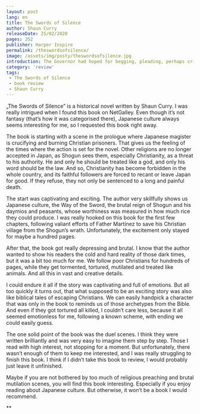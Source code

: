 ```yaml
---
layout: post
lang: en
title: The Swords of Silence
author: Shaun Curry
releaseDate: 25/02/2020
pages: 352
publisher: Harper Inspire
permalink: /theswordsofsilence/
image: /assets/img/posty/theswordsofsilence.jpg
introduction: The Governor had hoped for begging, pleading, perhaps cries for mercy, but this stubborn defiance was intolerable.
category: 'review'
tags:
 - The Swords of Silence
 - book review
 - Shaun Curry
---
```


  „The Swords of Silence” is a historical novel written by Shaun Curry. I was really intrigued when I found this book on NetGalley. Even though it’s not fantasy (that’s how it was categorised there), Japanese culture always seems interesting for me, so I requested this book right away.

  The book is starting with a scene in the prologue where Japanese magister is crucifying and burning Christian prisoners. That gives us the feeling of the times where the action is set for the novel. Other religions are no longer accepted in Japan, as Shogun sees them, especially Christianity, as a threat to his authority. He and only he should be treated like a god, and only his word should be the law. And so, Christianity has become forbidden in the whole country, and its faithful followers are forced to recant or leave Japan for good. If they refuse, they not only be sentenced to a long and painful death.

  The start was captivating and exciting. The author very skillfully shows us Japanese culture, the Way of the Sword, the brutal reign of Shogun and his daymios and peasants, whose worthiness was measured in how much rice they could produce. I was really hooked on this book for the first few chapters, following valiant efforts of Father Martinez to save his Christian village from the Shogun’s wrath. Unfortunately, the excitement only stayed for maybe a hundred pages.

  After that, the book got really depressing and brutal. I know that the author wanted to show his readers the cold and hard reality of those dark times, but it was a bit too much for me. We follow poor Christians for hundreds of pages, while they get tormented, tortured, mutilated and treated like animals. And all this in vast and creative details.

  I could endure it all if the story was captivating and full of emotions. But all too quickly it turns out, that what supposed to be an exciting story was also like biblical tales of escaping Christians. We can easily handpick a character that was only in the book to reminds us of those archetypes from the Bible. And even if they got tortured all killed, I couldn’t care less, because it all seemed emotionless for me, following a known scheme, with ending we could easily guess.

  The one solid point of the book was the duel scenes. I think they were written brilliantly and was very easy to imagine them step by step. Those I read with high interest, not stopping for a moment. But unfortunately, there wasn’t enough of them to keep me interested, and I was really struggling to finish this book. I think if I didn’t take this book to review, I would probably just leave it unfinished.

  Maybe if you are not bothered by too much of religious preaching and brutal mutilation scenes, you will find this book interesting. Especially if you enjoy reading about Japanese culture. But otherwise, it won’t be a book I would recommend.

  \*\*

